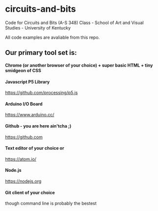 # circuits-and-bits
Code for Circuits and Bits (A-S 348) Class - School of Art and Visual Studies - University of Kentucky

All code examples are avaliable from this repo. 

## Our primary tool set is: 
#### Chrome (or another browser of your choice) + super basic HTML + tiny smidgeon of CSS 
#### Javascript P5 Library 
https://github.com/processing/p5.js
#### Arduino I/O Board 
https://www.arduino.cc/
#### Github - you are here ain'tcha ;)
https://github.com
#### Text editor of your choice or
https://atom.io/
#### Node.js
https://nodejs.org
#### Git client of your choice
though command line is probably the bestest
